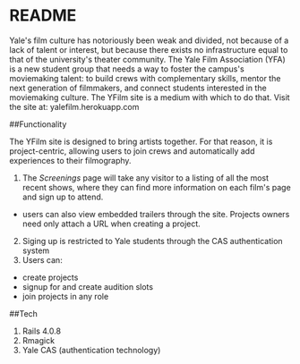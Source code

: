 README
======

Yale's film culture has notoriously been weak and divided, not because of a lack of talent or interest, but because there exists no infrastructure equal to that of the university's theater community. The Yale Film Association (YFA) is a new student group that needs a way to foster the campus's moviemaking talent: to build crews with complementary skills, mentor the next generation of filmmakers, and connect students interested in the moviemaking culture. The YFilm site is a medium with which to do that. Visit the site at: yalefilm.herokuapp.com

##Functionality

The YFilm site is designed to bring artists together. For that reason, it is project-centric, allowing users to join crews and automatically add experiences to their filmography.

1. The *Screenings* page will take any visitor to a listing of all the most recent shows, where they can find more information on each film's page and sign up to attend.
 - users can also view embedded trailers through the site. Projects owners need only attach a URL when creating a project.
2. Siging up is restricted to Yale students through the CAS authentication system
3. Users can:
 - create projects
 - signup for and create audition slots
 - join projects in any role


##Tech
1. Rails 4.0.8
2. Rmagick
3. Yale CAS (authentication technology)

